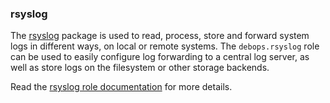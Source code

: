 ### rsyslog

The [rsyslog](https://www.rsyslog.com/) package is used to read,
process, store and forward system logs in different ways, on local or
remote systems. The `debops.rsyslog` role can be used to easily
configure log forwarding to a central log server, as well as store logs
on the filesystem or other storage backends.

Read the [rsyslog role documentation](https://docs.debops.org/en/master/ansible/roles/rsyslog/) for more details.

